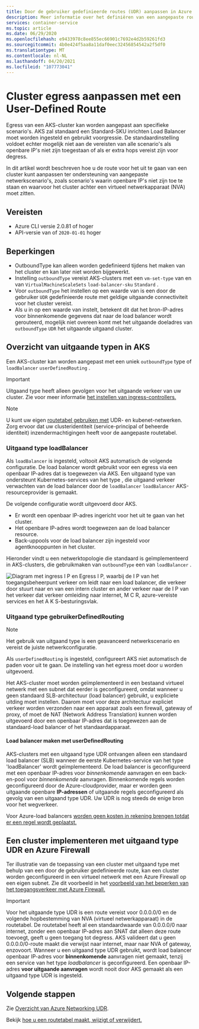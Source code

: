 ```yaml
---
title: Door de gebruiker gedefinieerde routes (UDR) aanpassen in Azure Kubernetes Service (AKS)
description: Meer informatie over het definiëren van een aangepaste route voor Azure Kubernetes Service (AKS)
services: container-service
ms.topic: article
ms.date: 06/29/2020
ms.openlocfilehash: e9433978c8ee855ec66901c7692e4d2b59261fd3
ms.sourcegitcommit: 4b0e424f5aa8a11daf0eec32456854542a2f5df0
ms.translationtype: MT
ms.contentlocale: nl-NL
ms.lasthandoff: 04/20/2021
ms.locfileid: "107773041"
---
```

# <a name="customize-cluster-egress-with-a-user-defined-route"></a>Cluster egress aanpassen met een User-Defined Route

Egress van een AKS-cluster kan worden aangepast aan specifieke scenario's. AKS zal standaard een Standard-SKU inrichten Load Balancer moet worden ingesteld en gebruikt voorgressie. De standaardinstelling voldoet echter mogelijk niet aan de vereisten van alle scenario's als openbare IP's niet zijn toegestaan of als er extra hops vereist zijn voor degress.

In dit artikel wordt beschreven hoe u de route voor het uit te gaan van een cluster kunt aanpassen ter ondersteuning van aangepaste netwerkscenario's, zoals scenario's waarin openbare IP's niet zijn toe te staan en waarvoor het cluster achter een virtueel netwerkapparaat (NVA) moet zitten.

## <a name="prerequisites"></a>Vereisten
* Azure CLI versie 2.0.81 of hoger
* API-versie van of `2020-01-01` hoger


## <a name="limitations"></a>Beperkingen
* OutboundType kan alleen worden gedefinieerd tijdens het maken van het cluster en kan later niet worden bijgewerkt.
* Instelling `outboundType` vereist AKS-clusters met een `vm-set-type` van en van `VirtualMachineScaleSets` `load-balancer-sku` `Standard` .
* Voor `outboundType` het instellen op een waarde van is een door de gebruiker `UDR` gedefinieerde route met geldige uitgaande connectiviteit voor het cluster vereist.
* Als u in op een waarde van instelt, betekent dit dat het bron-IP-adres voor binnenkomende gegevens dat naar de load balancer wordt gerouteerd, mogelijk niet overeen komt met het uitgaande doeladres van `outboundType` `UDR` het uitgaande uitgaand cluster. 

## <a name="overview-of-outbound-types-in-aks"></a>Overzicht van uitgaande typen in AKS

Een AKS-cluster kan worden aangepast met een uniek `outboundType` type of `loadBalancer` `userDefinedRouting` .

> [!IMPORTANT]
> Uitgaand type heeft alleen gevolgen voor het uitgaande verkeer van uw cluster. Zie voor meer informatie [het instellen van ingress-controllers.](ingress-basic.md)

> [!NOTE]
> U kunt uw eigen [routetabel gebruiken met][byo-route-table] UDR- en kubenet-netwerken. Zorg ervoor dat uw clusteridentiteit (service-principal of beheerde identiteit) inzendermachtigingen heeft voor de aangepaste routetabel.

### <a name="outbound-type-of-loadbalancer"></a>Uitgaand type loadBalancer

Als `loadBalancer` is ingesteld, voltooit AKS automatisch de volgende configuratie. De load balancer wordt gebruikt voor een egress via een openbaar IP-adres dat is toegewezen via AKS. Een uitgaand type van ondersteunt Kubernetes-services van het type , die uitgaand verkeer verwachten van de load balancer door de `loadBalancer` `loadBalancer` AKS-resourceprovider is gemaakt.

De volgende configuratie wordt uitgevoerd door AKS.
   * Er wordt een openbaar IP-adres ingericht voor het uit te gaan van het cluster.
   * Het openbare IP-adres wordt toegewezen aan de load balancer resource.
   * Back-uppools voor de load balancer zijn ingesteld voor agentknooppunten in het cluster.

Hieronder vindt u een netwerktopologie die standaard is geïmplementeerd in AKS-clusters, die gebruikmaken van `outboundType` een van `loadBalancer` .

![Diagram met ingress I P en Egress I P, waarbij de I P van het toegangsbeheerpunt verkeer om leidt naar een load balancer, die verkeer door stuurt naar en van een intern cluster en ander verkeer naar de I P van het verkeer dat verkeer omleiding naar internet, M C R, azure-vereiste services en het A K S-besturingsvlak.](media/egress-outboundtype/outboundtype-lb.png)

### <a name="outbound-type-of-userdefinedrouting"></a>Uitgaand type gebruikerDefinedRouting

> [!NOTE]
> Het gebruik van uitgaand type is een geavanceerd netwerkscenario en vereist de juiste netwerkconfiguratie.

Als `userDefinedRouting` is ingesteld, configureert AKS niet automatisch de paden voor uit te gaan. De instelling van het egress moet door u worden uitgevoerd.

Het AKS-cluster moet worden geïmplementeerd in een bestaand virtueel netwerk met een subnet dat eerder is geconfigureerd, omdat wanneer u geen standaard SLB-architectuur (load balancer) gebruikt, u expliciete uitding moet instellen. Daarom moet voor deze architectuur expliciet verkeer worden verzonden naar een apparaat zoals een firewall, gateway of proxy, of moet de NAT (Network Address Translation) kunnen worden uitgevoerd door een openbaar IP-adres dat is toegewezen aan de standaard-load balancer of het standaardapparaat.

#### <a name="load-balancer-creation-with-userdefinedrouting"></a>Load balancer maken met userDefinedRouting

AKS-clusters met een uitgaand type UDR ontvangen alleen een standaard load balancer (SLB) wanneer de eerste Kubernetes-service van het type 'loadBalancer' wordt geïmplementeerd. De load balancer is geconfigureerd met een openbaar IP-adres voor *binnenkomende* aanvragen en een back-en-pool voor *binnenkomende* aanvragen. Binnenkomende regels worden geconfigureerd door de Azure-cloudprovider, maar er worden geen uitgaande openbare **IP-adressen** of uitgaande regels geconfigureerd als gevolg van een uitgaand type UDR. Uw UDR is nog steeds de enige bron voor het wegverkeer.

Voor Azure-load balancers [worden geen kosten in rekening brengen totdat er een regel wordt geplaatst.](https://azure.microsoft.com/pricing/details/load-balancer/)

## <a name="deploy-a-cluster-with-outbound-type-of-udr-and-azure-firewall"></a>Een cluster implementeren met uitgaand type UDR en Azure Firewall

Ter illustratie van de toepassing van een cluster met uitgaand type met behulp van een door de gebruiker gedefinieerde route, kan een cluster worden geconfigureerd in een virtueel netwerk met een Azure Firewall op een eigen subnet. Zie dit voorbeeld in het [voorbeeld van het beperken van het toegangsverkeer met Azure Firewall.](limit-egress-traffic.md#restrict-egress-traffic-using-azure-firewall)

> [!IMPORTANT]
> Voor het uitgaande type UDR is een route vereist voor 0.0.0.0/0 en de volgende hopbestemming van NVA (virtueel netwerkapparaat) in de routetabel.
> De routetabel heeft al een standaardwaarde van 0.0.0.0/0 naar internet, zonder een openbaar IP-adres aan SNAT dat alleen deze route toevoegt, geeft u geen toegang tot degress. AKS valideert dat u geen 0.0.0.0/0-route maakt die verwijst naar internet, maar naar NVA of gateway, enzovoort. Wanneer u een uitgaand type UDR gebruikt, wordt load balancer openbaar IP-adres voor **binnenkomende** aanvragen niet gemaakt, tenzij een service van het type *loadbalancer* is geconfigureerd. Een openbaar IP-adres **voor uitgaande aanvragen** wordt nooit door AKS gemaakt als een uitgaand type UDR is ingesteld.

## <a name="next-steps"></a>Volgende stappen

Zie [Overzicht van Azure Networking UDR](../virtual-network/virtual-networks-udr-overview.md).

Bekijk [hoe u een routetabel maakt, wijzigt of verwijdert.](../virtual-network/manage-route-table.md)

<!-- LINKS - internal -->
[az-aks-get-credentials]: /cli/azure/aks#az_aks_get_credentials
[byo-route-table]: configure-kubenet.md#bring-your-own-subnet-and-route-table-with-kubenet
